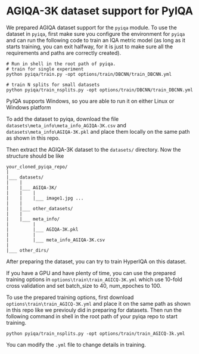 # AGIQA-3K dataset support for PyIQA

We prepared AGIQA dataset support for the `pyiqa` module. 
To use the dataset in `pyiqa`, first make sure you configure the environment for `pyiqa` and can run the following code to train an IQA metric model (as long as it starts training, you can exit halfway, for it is just to make sure all the requirements and paths are correctly created).

```shell
# Run in shell in the root path of pyiqa.
# train for single experiment
python pyiqa/train.py -opt options/train/DBCNN/train_DBCNN.yml

# train N splits for small datasets
python pyiqa/train_nsplits.py -opt options/train/DBCNN/train_DBCNN.yml
```

PyIQA supports Windows, so you are able to run it on either Linux or Windows platform


To add the dataset to pyiqa, download the file `datasets\meta_info\meta_info_AGIQA-3K.csv` and `datasets\meta_info\AGIQA-3K.pkl` and place them locally on the same path as shown in this repo. 

Then extract the AGIQA-3K dataset to the `datasets/` directory. Now the structure should be like

```
your_cloned_pyiqa_repo/
|
|___ datasets/
|    |
|    |___ AGIQA-3K/
|    |    |
|    |    |___ image1.jpg ...
|    |
|    |___ other_datasets/
|    |
|    |___ meta_info/
|         |
|         |___ AGIQA-3K.pkl
|         |
|         |___ meta_info_AGIQA-3K.csv
|
|___ other_dirs/

```

After preparing the dataset, you can try to train HyperIQA on this dataset.

If you have a GPU and have plenty of time, you can use the prepared training options in `options\train\train_AGICQ-3K.yml` which use 10-fold cross validation and set batch_size to 40, num_epoches to 100.

To use the prepared training options, first download  `options\train\train_AGICQ-3K.yml` and place it on the same path as shown in this repo like we previouly did in preparing for datasets. Then run the following command in shell in the root path of your pyiqa repo to start training.

```shell
python pyiqa/train_nsplits.py -opt options/train/train_AGICQ-3k.yml
```

You can modify the `.yml` file to change details in training.



